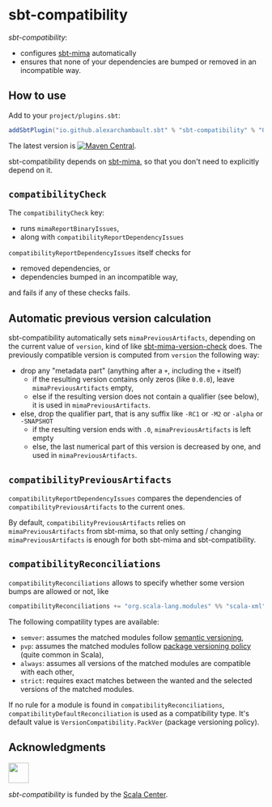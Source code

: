 # sbt-compatibility

*sbt-compatibility*:
- configures [sbt-mima](https://github.com/lightbend/mima) automatically
- ensures that none of your dependencies are bumped or removed in an incompatible way.

## How to use

Add to your `project/plugins.sbt`:
```scala
addSbtPlugin("io.github.alexarchambault.sbt" % "sbt-compatibility" % "0.0.4")
```
The latest version is [![Maven Central](https://img.shields.io/maven-central/v/io.github.alexarchambault.sbt/sbt-compatibility-dummy_2.12.svg)](https://maven-badges.herokuapp.com/maven-central/io.github.alexarchambault.sbt/sbt-compatibility-dummy_2.12).

sbt-compatibility depends on [sbt-mima](https://github.com/lightbend/mima), so that you don't need to explicitly
depend on it.

## `compatibilityCheck`

The `compatibilityCheck` key:
- runs `mimaReportBinaryIssues`,
- along with `compatibilityReportDependencyIssues`

`compatibilityReportDependencyIssues` itself checks for
- removed dependencies, or
- dependencies bumped in an incompatible way,

and fails if any of these checks fails.

## Automatic previous version calculation

sbt-compatibility automatically sets `mimaPreviousArtifacts`, depending on the current value of `version`, kind of like
[sbt-mima-version-check](https://github.com/ChristopherDavenport/sbt-mima-version-check) does.
The previously compatible version is computed from `version` the following way:
- drop any "metadata part" (anything after a `+`, including the `+` itself)
  - if the resulting version contains only zeros (like `0.0.0`), leave `mimaPreviousArtifacts` empty,
  - else if the resulting version does not contain a qualifier (see below), it is used in `mimaPreviousArtifacts`.
- else, drop the qualifier part, that is any suffix like `-RC1` or `-M2` or `-alpha` or `-SNAPSHOT`
  - if the resulting version ends with `.0`, `mimaPreviousArtifacts` is left empty
  - else, the last numerical part of this version is decreased by one, and used in `mimaPreviousArtifacts`.

## `compatibilityPreviousArtifacts`

`compatibilityReportDependencyIssues` compares the dependencies of `compatibilityPreviousArtifacts` to the current ones.

By default, `compatibilityPreviousArtifacts` relies on `mimaPreviousArtifacts` from sbt-mima, so that only setting / changing `mimaPreviousArtifacts` is enough for both sbt-mima and sbt-compatibility.

## `compatibilityReconciliations`

`compatibilityReconciliations` allows to specify whether some version bumps are allowed or not, like
```scala
compatibilityReconciliations += "org.scala-lang.modules" %% "scala-xml" % "semver"
```

The following compatility types are available:
- `semver`: assumes the matched modules follow [semantic versioning](https://semver.org),
- `pvp`: assumes the matched modules follow [package versioning policy](https://pvp.haskell.org) (quite common in Scala),
- `always`: assumes all versions of the matched modules are compatible with each other,
- `strict`: requires exact matches between the wanted and the selected versions of the matched modules.

If no rule for a module is found in `compatibilityReconciliations`, `compatibilityDefaultReconciliation` is used
as a compatibility type. It's default value is `VersionCompatibility.PackVer` (package versioning policy).

## Acknowledgments

<img src="https://scala.epfl.ch/resources/img/scala-center-swirl.png" width="40px" />

*sbt-compatibility* is funded by the [Scala Center](https://scala.epfl.ch).
